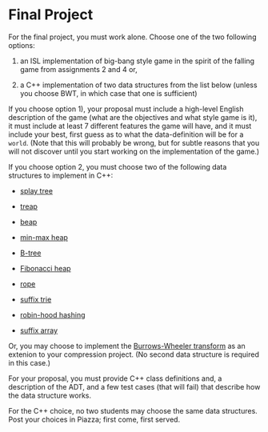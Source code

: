 # Final Project

For the final project, you must work alone. Choose one of the two
following options:

1. an ISL implementation of big-bang style game in the spirit of the
   falling game from assignments 2 and 4 or, <!--- haridu -->

2. a C++ implementation of two data structures from the list below
  (unless you choose BWT, in which case that one is sufficient)

If you choose option 1), your proposal must include a high-level
English description of the game (what are the objectives and what
style game is it), it must include at least 7 different features the
game will have, and it must include your best, first guess as to what
the data-definition will be for a `world`. (Note that this will
probably be wrong, but for subtle reasons that you will not discover
until you start working on the implementation of the game.)

If you choose option 2, you must choose two of the following data
structures to implement in C++:

* [splay tree](http://www.cs.cmu.edu/~sleator/papers/self-adjusting.pdf)
  <!--- relic -->

* [treap](http://faculty.washington.edu/aragon/pubs/rst89.pdf)
  <!--- siddharth -->

* [beap](http://www.sciencedirect.com/science/article/pii/0022000080900379)
  <!--- ismael -->

* [min-max heap](http://www.akira.ruc.dk/~keld/teaching/algoritmedesign_f03/Artikler/02/Atkinson86.pdf) <!--- sangrin -->

* [B-tree](http://people.cs.aau.dk/~simas/aalg06/UbiquitBtree.pdf)
  <!--- siddharth -->

* [Fibonacci heap](https://www.cs.princeton.edu/courses/archive/fall03/cs528/handouts/fibonacci%20heaps.pdf) <!--- relic --> 

* [rope](http://citeseer.ist.psu.edu/viewdoc/download?doi=10.1.1.14.9450&rep=rep1&type=pdf)

* [suffix trie](http://airelles.i3s.unice.fr/files/Weiner.pdf)
  <!--- sangrin -->

* [robin-hood hashing](https://cs.uwaterloo.ca/research/tr/1986/CS-86-14.pdf)

* [suffix array](http://webglimpse.net/pubs/suffix.pdf)
  <!--- ismael -->

Or, you may choose to implement the [Burrows-Wheeler
transform](https://en.wikipedia.org/wiki/Burrows%E2%80%93Wheeler_transform)
as an extenion to your compression project. (No second data structure is required in this case.)

<!--- undecided: michael -->

For your proposal, you must provide C++ class definitions and, a
description of the ADT, and a few test cases (that will fail) that
describe how the data structure works.

For the C++ choice, no two students may choose the same data
structures. Post your choices in Piazza; first come, first served.

